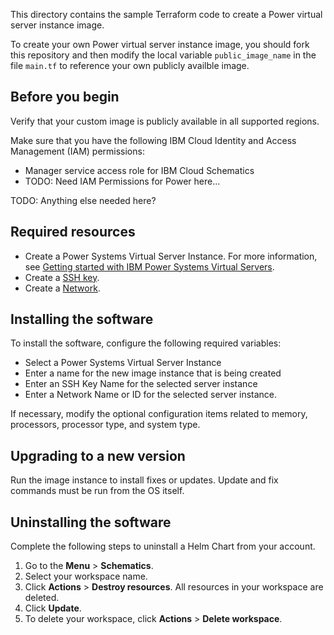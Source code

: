 This directory contains the sample Terraform code to create a Power virtual server instance image. 

To create your own Power virtual server instance image, you should fork this repository and then modify the local variable `public_image_name` in the file `main.tf` to reference your own publicly availble image.

## Before you begin

  Verify that your custom image is publicly available in all supported regions.

  Make sure that you have the following IBM Cloud Identity and Access Management (IAM) permissions:

   * Manager service access role for IBM Cloud Schematics
   * TODO: Need IAM Permissions for Power here...
  
  TODO: Anything else needed here?

## Required resources

  * Create a Power Systems Virtual Server Instance. For more information, see [Getting started with IBM Power Systems Virtual Servers](https://cloud.ibm.com/docs/power-iaas?topic=power-iaas-getting-started).  
  * Create a [SSH key](https://www.ibm.com/docs/en/power-systems-vs?topic=aix-creating-virtual-machine-vm-ssh-keys-root-login).   
  * Create a [Network](https://www.ibm.com/docs/en/power-systems-vs?topic=networking-configuring-adding-private-network-subnet).
  
## Installing the software

To install the software, configure the following required variables:
  * Select a Power Systems Virtual Server Instance
  * Enter a name for the new image instance that is being created
  * Enter an SSH Key Name for the selected server instance
  * Enter a Network Name or ID for the selected server instance.  

If necessary, modify the optional configuration items related to memory, processors, processor type, and system type.

## Upgrading to a new version

Run the image instance to install fixes or updates. Update and fix commands must be run from the OS itself.

## Uninstalling the software

Complete the following steps to uninstall a Helm Chart from your account. 

1. Go to the **Menu** > **Schematics**.
2. Select your workspace name. 
3. Click **Actions** > **Destroy resources**. All resources in your workspace are deleted.
4. Click **Update**.
5. To delete your workspace, click **Actions** > **Delete workspace**. 
